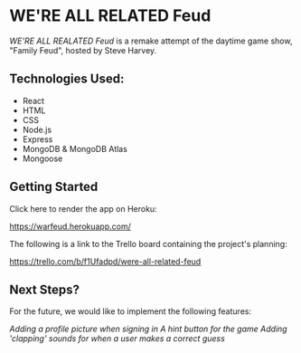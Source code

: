 # WE'RE ALL RELATED Feud

*WE'RE ALL REALATED Feud* is a remake attempt of the daytime game show, "Family Feud", hosted by Steve Harvey.


## Technologies Used:

- React
- HTML
- CSS
- Node.js
- Express
- MongoDB & MongoDB Atlas
- Mongoose


## Getting Started

Click here to render the app on Heroku:

https://warfeud.herokuapp.com/


The following is a link to the Trello board containing the project's planning:

https://trello.com/b/f1Ufadpd/were-all-related-feud


## Next Steps?

For the future, we would like to implement the following features:

*Adding a profile picture when signing in*
*A hint button for the game*
*Adding 'clapping' sounds for when a user makes a correct guess*


